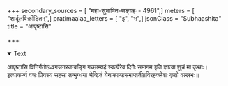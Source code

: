 +++
secondary_sources = [ "महा-सुभाषित-सङ्ग्रहः - 4961",]
meters = [ "शार्दूलविक्रीडितम्",]
pratimaalaa_letters = [ "इ", "भ",]
jsonClass = "Subhaashita"
title = "आपृष्टासि"

+++

<details open><summary>Text</summary>

आपृष्टासि विनिर्गतोऽध्वगजनस्तन्वङ्गि गच्छाम्यहं स्वल्पैरेव दिनैः समागम इति ज्ञात्वा शुचं मा कृथाः।  
इत्याकर्ण्य वचः प्रियस्य सहसा तन्मुग्धया चेष्टितं येनाकाण्डसमाप्ततीव्रविरहक्लेशः कृतो वल्लभः॥
</details>
